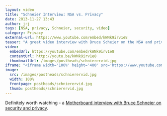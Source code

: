 ```yaml
---
layout: video
title: "Schneier Interview: NSA vs. Privacy"
date: 2013-11-27 13:43
author: jrj
tags: [NSA, privacy, Schneier, security, video]
category: Privacy
external-url: https://www.youtube.com/embed/kWNk9irv1e8
teaser: "A great video interview with Bruce Scheier on the NSA and privacy."
video:
  embedUrl: https://youtube.com/embed/kWNk9irv1e8
  contentUrl: http://youtu.be/kWNk9irv1e8
  thumbnailUrl: /images/postheads/schnierervid.jpg
iframe: "<iframe width='100%' height='400' src='https://www.youtube.com/embed/kWNk9irv1e8' frameborder='0' allowfullscreen></iframe>"
image:
  src: /images/postheads/schnierervid.jpg
  width: 100%
  frontpage: postheads/schnierervid.jpg
  thumb: postheads/schnierervid.jpg
---
```


Definitely worth watching - a [Motherboard interview with Bruce Schneier on security and privacy][1].

[1]: http://youtu.be/kWNk9irv1e8

